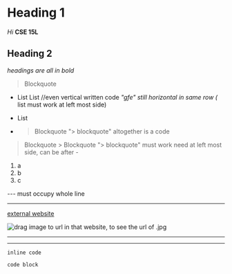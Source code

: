 # Heading 1

*Hi*
**CSE 15L**

## Heading 2

*headings are all in bold*

> Blockquote
* List
List //even vertical written code *"gfe"   still horizontal in same row (* list must work at left most side)
- List
- > Blockquote	 "> blockquote" altogether is a code
> Blockquote  > Blockquote   "> blockquote" must work need at left most side, can be after - 

1. a   
2. b  
3. c

---    must occupy whole line
***
[external website](https://www.planetware.com/pictures/france-f.htm)

![drag image to url in that website, to see the url of .jpg](https://www.planetware.com/wpimages/2020/02/france-in-pictures-beautiful-places-to-photograph-eiffel-tower.jpg)

--- 
***

`inline code`

```
code block
```


